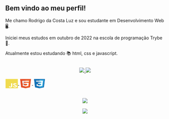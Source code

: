 ## Bem vindo ao meu perfil!

Me chamo Rodrigo da Costa Luz e sou estudante em Desenvolvimento Web 🖥️.

Iniciei meus estudos em outubro de 2022 na escola de programação Trybe 🚀.

Atualmente estou estudando 📚 html, css e javascript. 



<br>

<!-- GITHUB STATUS -->
<div align="center">
  <a href="https://github.com/RodrigoDaCostaLuz">
  <img height="180em" src="https://github-readme-stats.vercel.app/api?username=RodrigoDaCostaLuz&show_icons=true&theme=dracula&include_all_commits=true&count_private=true"/>
  <img height="180em" src="https://github-readme-stats.vercel.app/api/top-langs/?username=RodrigoDaCostaLuz&layout=compact&langs_count=7&theme=dracula"/>
</div>
<div style="display: inline_block"><br>
  <img align="center" alt="RLuz-Js" height="30" width="40" src="https://raw.githubusercontent.com/devicons/devicon/master/icons/javascript/javascript-plain.svg">
   <img align="center" alt="RLuz-HTML" height="30" width="40" src="https://raw.githubusercontent.com/devicons/devicon/master/icons/html5/html5-original.svg">
   <img align="center" alt="RLuz-CSS" height="30" width="40" src="https://raw.githubusercontent.com/devicons/devicon/master/icons/css3/css3-original.svg">
</div>
<br>

<!-- REDES SOCIAIS -->
<div align="center">

  <a href="https://www.linkedin.com/in/rodrigodacostaluz/" target="_blank"><img src="https://img.shields.io/badge/-LinkedIn-%230077B5?style=for-the-badge&logo=linkedin&logoColor=white" target="_blank"></a>  
  
  ![](https://visitor-badge.glitch.me/badge?page_id=RodrigoDaCostaLuz)
</div>